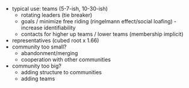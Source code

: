 - typical use: teams (5-7-ish, 10-30-ish)
	- rotating leaders (tie breaker)
	- goals / minimize free riding (ringelmann effect/social loafing) - increase identifiability
	- contacts for higher up teams / lower teams (membership implicit)
- representatives (cubed root x 1.66)
- community too small?
	- abandonment/merging
	- cooperation with other communities
- community too big?
	- adding structure to communities
	- adding teams